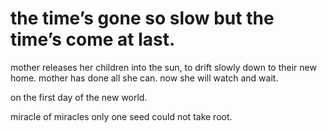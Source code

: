 # the time’s gone so slow but the time’s come at last.

mother releases her children into the sun, to drift slowly down to their new home. mother has done all she can. now she will watch and wait.

on the first day of the new world.

miracle of miracles
only one seed
could not take root.